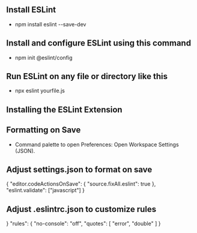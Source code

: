 ## Install ESLint
- npm install eslint --save-dev


## Install and configure ESLint using this command
- npm init @eslint/config


## Run ESLint on any file or directory like this
- npx eslint yourfile.js


## Installing the ESLint Extension


## Formatting on Save
- Command palette to open Preferences: Open Workspace Settings (JSON).


## Adjust settings.json to format on save
{
  "editor.codeActionsOnSave": {
    "source.fixAll.eslint": true
  },
  "eslint.validate": ["javascript"]
}


## Adjust .eslintrc.json to customize rules
}
  "rules": {
    "no-console": "off",
    "quotes": [
        "error",
        "double"
    ]
}
